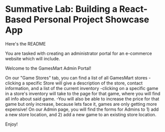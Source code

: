 # Summative Lab: Building a React-Based Personal Project Showcase App

Here's the README


You are tasked with creating an administrator portal for an e-commerce website which will include.

Welcome to the GamesMart Admin Portal!

On our "Game Stores" tab, you can find a list of all GamesMart stores
-clicking a specific Store will give a description of the store, contact information, and a list of the current inventory
-clicking on a specific game in a store's inventory will take to the page for that game, where you will find all info about said game.
    -You will also be able to increase the price for that game but only increase, because lets face it, games are only getting more expensive!
On our Admin page, you will find the forms for Admins to 1) add a new store location, and 2) add a new game to an existing store location.

Enjoy!